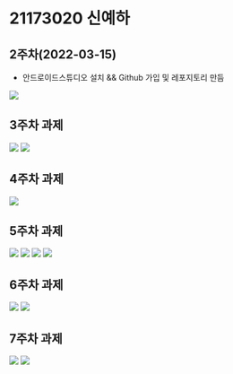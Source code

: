 # 21173020 신예하

## 2주차(2022-03-15)
- 안드로이드스튜디오 설치 && Github 가입 및 레포지토리 만듬

 <img width="" heigh="" src="./pic/2st.png"></img>

## 3주차 과제


<img width="" height="" src="./pic/3_naver.PNG"> </img> 
<img width="" height="" src="./pic/3_call.PNG"> </img>


## 4주차 과제
<img width="" height="" src="./pic/3_main.PNG"> </img>

## 5주차 과제
<img width="" height="" src="./pic/21173020_신예하_플랫폼비즈니스_ACTIVITYMAIN.JPG"> </img>
<img width="" height="" src="./pic/21173020_신예하_플랫폼비즈니스_MAINACTIVITY.JPG"> </img>
<img width="" height="" src="./pic/21173020_신예하_플랫폼비즈니스_이미지1.JPG"></img>
<img width="" height="" src="./pic/21173020_신예하_플랫폼비즈니스_이미지2.JPG"></img>

## 6주차 과제
<img width="" height="" src="./pic/image01.JPG"> </img>
<img width="" height="" src="./pic/image02.JPG"> </img>

## 7주차 과제
<img width="" height="" src="./pic/menu.JPG"> </img>
<img width="" height="" src="./pic/main.JPG"> </img>
